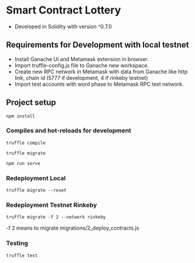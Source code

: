 # Smart Contract Lottery

- Developed in Solidity with version ^0.7.0

## Requirements for Development with local testnet
- Install Ganache UI and Metamask extension in browser.
- Import truffle-config.js file to Ganache new workspace.
- Create new RPC network in Metamask with data from Ganache like http link, chain id (5777 if development, 4 if rinkeby testnet)
- Import test accounts with word phase to Metamask RPC test network.
## Project setup
```
npm install
```

### Compiles and hot-reloads for development
```
truffle compile
```

```
truffle migrate
```

```
npm run serve
```

### Redeployment Local
```
truffle migrate --reset
```

### Redeployment Testnet Rinkeby
```
truffle migrate -f 2 --network rinkeby
```

-f 2 means to migrate migrations/2_deploy_contracts.js

### Testing
```
truffle test
```



